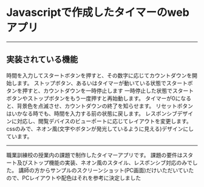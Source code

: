 # Javascriptで作成したタイマーのwebアプリ

---

## 実装されている機能

時間を入力してスタートボタンを押すと、その数字に応じてカウントダウンを開始します。
ストップボタン、あるいはタイマーが動いている状態でスタートボタンを押すと、カウントダウンを一時停止します
一時停止した状態でスタートボタンやストップボタンをもう一度押すと再始動します。
タイマーが0になると、背景色を点滅させ、カウントダウンの終了を知らせます。
リセットボタンはいかなる時でも、時間を入力する前の状態に戻します。
レスポンシブデザインに対応し、閲覧デバイスのビューポートに応じてレイアウトを変更します。
cssのみで、ネオン風(文字やボタンが発光しているように見える)デザインにしています。

---

職業訓練校の授業内の課題で制作したタイマーアプリです。
課題の要件はスタート及びストップ機能の実装、ネオン風のスタイル、レスポンシブ対応のみでした。
講師の方からサンプルのスクリーンショット(PC画面)だけいただいていたので、PCレイアウトや配色はそれを参考に決定しました
